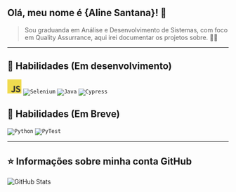 ## Olá, meu nome é <strong>{Aline Santana}! 👋</strong>

> Sou graduanda em Análise e Desenvolvimento de Sistemas, com foco em Quality Assurrance, aqui irei documentar os projetos sobre. 👩‍💻


----

## 🚀 Habilidades (Em desenvolvimento)


<code><img height="32" src="https://raw.githubusercontent.com/github/explore/80688e429a7d4ef2fca1e82350fe8e3517d3494d/topics/javascript/javascript.png" alt="Javascript"/></code>
<code><img height="32" src="https://cdn.jsdelivr.net/gh/devicons/devicon/icons/selenium/selenium-original.svg" alt="Selenium"/></code>
<code><img height="32" src="https://cdn.jsdelivr.net/gh/devicons/devicon/icons/java/java-original.svg" alt="Java"/></code>
<code><img height="32" src="https://user-images.githubusercontent.com/116390525/221251732-fd249812-f4bb-48e9-b541-a3ba00c2d49a.svg" alt="Cypress"/></code>


## 👀 Habilidades (Em Breve)
<code><img height="32" src="https://cdn.jsdelivr.net/gh/devicons/devicon/icons/python/python-original.svg" alt="Python"/></code>
<code><img height="32" src="https://cdn.jsdelivr.net/gh/devicons/devicon/icons/pytest/pytest-original-wordmark.svg" alt="PyTest"/></code>



---

## ⭐ Informações sobre minha conta GitHub
![GitHub Stats](https://github-readme-stats.vercel.app/api?username=alinesousasantana&show_icons=true)

            
          
          
